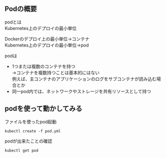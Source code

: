 ## Podの概要  

podとは  
Kubernetes上のデプロイの最小単位  

Dockerのデプロイ上の最小単位→コンテナ  
Kubernetes上のデプロイの最小単位→pod  

podは  
- 1つまたは複数のコンテナを持つ  
  →コンテナを複数持つことは基本的にはない  
    例えば、主コンテナのアプリケーションのログをサブコンテナが読み込む場合とか  
- 同一pod内では、ネットワークやストレージを共有リソースとして持つ  

## podを使って動かしてみる  

ファイルを使ったpod起動  
```
kubectl create -f pod.yml 
```
podが出来たことの確認  
```
kubectl get pod
```
